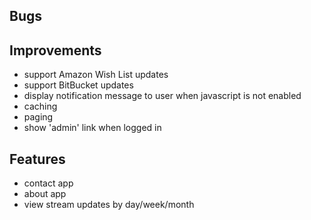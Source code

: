 ## Bugs ##

## Improvements ##

* support Amazon Wish List updates
* support BitBucket updates
* display notification message to user when javascript is not enabled
* caching
* paging
* show 'admin' link when logged in

## Features ##

* contact app
* about app
* view stream updates by day/week/month
